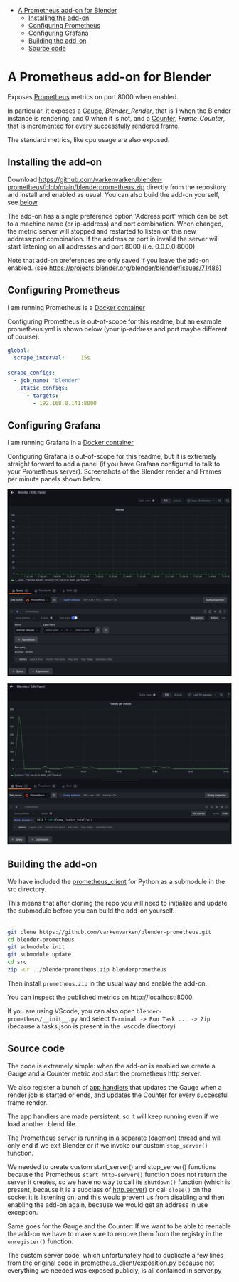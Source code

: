 - [A Prometheus add-on for Blender](#a-prometheus-add-on-for-blender)
  - [Installing the add-on](#installing-the-add-on)
  - [Configuring Prometheus](#configuring-prometheus)
  - [Configuring Grafana](#configuring-grafana)
  - [Building the add-on](#building-the-add-on)
  - [Source code](#source-code)

# A Prometheus add-on for Blender

Exposes [Prometheus](https://prometheus.io/) metrics on port 8000 when enabled.

In particular, it exposes a [Gauge](https://prometheus.io/docs/concepts/metric_types/#gauge), *Blender_Render*, that is 1 when the Blender instance is rendering, and 0 when it is not,
and a [Counter](https://prometheus.io/docs/concepts/metric_types/#counter), *Frame_Counter*, that is incremented for every successfully rendered frame. 

The standard metrics, like cpu usage are also exposed.

## Installing the add-on

Download https://github.com/varkenvarken/blender-prometheus/blob/main/blenderprometheus.zip directly from the repository and install and enabled as usual.
You can also build the add-on yourself, see [below](#building-the-add-on)

The add-on has a single preference option 'Address:port' which can be set to a machine name (or ip-address) and port combination. When changed, the metric server will stopped and restarted to listen on this new address:port combination. If the address or port in invalid the server will start listening on all addresses and port 8000 (i.e. 0.0.0.0:8000)

Note that add-on preferences are only saved if you leave the add-on enabled.
(see https://projects.blender.org/blender/blender/issues/71486)

## Configuring Prometheus

I am running Prometheus is a [Docker container](https://hub.docker.com/r/prom/prometheus)

Configuring Prometheus is out-of-scope for this readme,
but an example prometheus.yml is shown below
(your ip-address and port maybe different of course):

```yaml
global:
  scrape_interval:     15s

scrape_configs:
  - job_name: 'blender'
    static_configs:
      - targets:
        - 192.168.0.141:8000 
```

## Configuring Grafana

I am running Grafana in a [Docker container](https://hub.docker.com/r/grafana/grafana)

Configuring Grafana is out-of-scope for this readme,
but it is extremely straight forward to add a panel (if you have Grafana configured to talk to your Prometheus server).
Screenshots of the Blender render and Frames per minute panels shown below.

![Example panel](images/grafana_example_panel.png)

![Exmaple panel 2](images/grafana_frames_per_minute_panel.png)

## Building the add-on

We have included the [prometheus_client](https://github.com/prometheus/client_python/tree/master) for Python
as a submodule in the src directory.

This means that after cloning the repo you will need to initialize and update the submodule before you can build
the add-on yourself.

```bash

git clone https://github.com/varkenvarken/blender-prometheus.git
cd blender-prometheus
git submodule init
git submodule update
cd src
zip -ur ../blenderprometheus.zip blenderprometheus
```

Then install `prometheus.zip` in the usual way and enable the add-on.

You can inspect the published metrics on http://localhost:8000.

If you are using VScode, you can also open `blender-prometheus/__init__.py` and select `Terminal -> Run Task ... -> Zip` 
(because a tasks.json is present in the .vscode directory)

## Source code

The code is extremely simple: when the add-on is enabled we create a Gauge and a Counter metric and start the prometheus http server.

We also register a bunch of [app handlers](https://docs.blender.org/api/latest/bpy.app.handlers.html#module-bpy.app.handlers)
that updates the Gauge when a render job is started or ends, and updates the Counter for every successful frame render.

The app handlers are made persistent, so it will keep running even if we load another .blend file.

The Prometheus server is running in a separate (daemon) thread and will only end if we exit Blender or if we invoke our custom `stop_server()` function.

We needed to create custom start_server() and stop_server() functions because the Prometheus `start_http-server()` function does not return the server it creates,
so we have no way to call its `shutdown()` function (which is present, because it is a subclass of [http.server](https://docs.python.org/3.11/library/http.server.html)) or call `close()` on the socket it is listening on, and this would prevent us from disabling and then enabling the add-on again, because we would get an address in use exception.

Same goes for the Gauge and the Counter: If we want to be able to reenable the add-on we  have to make sure to remove them from the registry in the `unregister()` function.

The custom server code, which unfortunately had to duplicate a few lines from the original code in prometheus_client/exposition.py because not everything we needed was exposed publicly, is all contained in server.py

